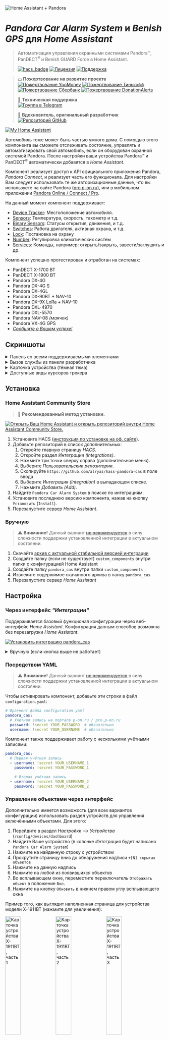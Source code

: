 <picture>
  <source media="(prefers-color-scheme: dark)" srcset="https://raw.githubusercontent.com/alryaz/hass-pandora-cas/master/images/header_dark.png">
  <img alt="Home Assistant + Pandora" src="https://raw.githubusercontent.com/alryaz/hass-pandora-cas/master/images/header_light.png">
</picture>

# _Pandora Car Alarm System_ и _Benish GPS_ для _Home Assistant_

> Автоматизация управления охранными системами Pandora™, PanDECT<sup>®</sup>
> и Benish GUARD Force в Home Assistant.
>
> [![hacs_badge](https://img.shields.io/badge/HACS-Default-green.svg?style=for-the-badge)](https://github.com/custom-components/hacs)
> [![Лицензия](https://img.shields.io/badge/%D0%9B%D0%B8%D1%86%D0%B5%D0%BD%D0%B7%D0%B8%D1%8F-MIT-yellow.svg?style=for-the-badge)](https://opensource.org/licenses/MIT)
> [![Поддержка](https://img.shields.io/badge/%D0%9F%D0%BE%D0%B4%D0%B4%D0%B5%D1%80%D0%B6%D0%B8%D0%B2%D0%B0%D0%B5%D1%82%D1%81%D1%8F%3F-%D0%B4%D0%B0-green.svg?style=for-the-badge)](https://github.com/alryaz/hass-pandora-cas/graphs/commit-activity)

> 💵 **Пожертвование на развитие проекта**  
> [![Пожертвование YooMoney](https://img.shields.io/badge/YooMoney-8B3FFD.svg?style=for-the-badge)](https://yoomoney.ru/to/410012369233217)
> [![Пожертвование Тинькофф](https://img.shields.io/badge/Tinkoff-F8D81C.svg?style=for-the-badge)](https://www.tinkoff.ru/cf/3g8f1RTkf5G)
> [![Пожертвование Cбербанк](https://img.shields.io/badge/Сбербанк-green.svg?style=for-the-badge)](https://www.sberbank.com/ru/person/dl/jc?linkname=3pDgknI7FY3z7tJnN)
> [![Пожертвование DonationAlerts](https://img.shields.io/badge/DonationAlerts-fbaf2b.svg?style=for-the-badge)](https://www.donationalerts.com/r/alryaz)
>
> 💬 **Техническая поддержка**  
> [![Группа в Telegram](https://img.shields.io/endpoint?url=https%3A%2F%2Ftg.sumanjay.workers.dev%2Falryaz_ha_addons&style=for-the-badge)](https://telegram.dog/alryaz_ha_addons)
>
> 🥇 **Вдохновитель, оригинальный разработчик**  
> [![Репозиторий GitHub](https://img.shields.io/badge/GitHub-turbulator%2Fpandora--cas-blue?style=for-the-badge)](https://github.com/turbulator/pandora-cas)

[![My Home Assistant](https://my.home-assistant.io/badges/hacs_repository.svg)](https://my.home-assistant.io/redirect/hacs_repository/?repository=hass-pandora-cas&owner=alryaz&category=Integration)

Автомобиль тоже может быть частью умного дома. С помощью этого компонента вы
сможете отслеживать состояние, управлять и автоматизировать свой автомобиль,
если он оборудован охранной системой Pandora. После настройки ваши устройства
Pandora™ и PanDECT<sup>®</sup> автоматически добавятся в _Home Assistant_.

Компонент реализует доступ к API официального приложения Pandora, _Pandora
Connect_, и реализует часть его функционала. Для настройки Вам следует использовать те же авторизационные данные, что вы
используете на сайте Pandora ([pro.p-on.ru](https://pro.p-on.ru)), или в
мобильном приложении
[Pandora Online / Connect / Pro](https://play.google.com/store/apps/details?id=ru.alarmtrade.pandora&hl=ru).

На данный момент компонент поддерживает:

- [Device Tracker](#platform_device_tracker): Местоположение автомобиля.
- [Sensors](#platform_sensor): Температура, скорость, тахометр и т.д.
- [Binary Sensors](#platform_binary_sensor): Статусы открытия, движения, и т.д.
- [Switches](#platform_switch): Работа двигателя, активная охрана, и т.д.
- [Lock](#platform_lock): Постановка на охрану
- [Number](#platform_number): Регулировка климатических систем
- [Services](#services_provided): Команды, например: открыть/закрыть,
  завести/заглушить и др.

Компонент успешно протестирован и отработан на системах:

- PanDECT X-1700 BT
- PanDECT X-1900 BT
- Pandora DX-4G
- Pandora DX-4G S
- Pandora DX-4GL
- Pandora DX-90BT + NAV-10
- Pandora DX-9X LoRa + NAV-10
- Pandora DXL-4970
- Pandora DXL-5570
- Pandora NAV-08 _(маячок)_
- Pandora VX-4G GPS
- _[Сообщите о Вашем успехе!](mailto:alryaz@alryaz.com?subject=Pandora%20Car%20Alarm%20System%20%D0%B4%D0%BB%D1%8F%20Home%20Assistant%20-%20%D0%9F%D0%BE%D0%B4%D0%B4%D0%B5%D1%80%D0%B6%D0%BA%D0%B0%20%D1%83%D1%81%D1%82%D1%80%D0%BE%D0%B9%D1%81%D1%82%D0%B2%D0%B0&body=%D0%97%D0%B4%D1%80%D0%B0%D0%B2%D1%81%D1%82%D0%B2%D1%83%D0%B9%D1%82%D0%B5!%0D%0A%0D%0A%D0%9F%D0%BE%D0%B4%D1%82%D0%B2%D0%B5%D1%80%D0%B6%D0%B4%D0%B0%D1%8E%2C%20%D1%87%D1%82%D0%BE%20%D0%B8%D0%BD%D1%82%D0%B5%D0%B3%D1%80%D0%B0%D1%86%D0%B8%D1%8F%20%D1%80%D0%B0%D0%B1%D0%BE%D1%82%D0%B0%D0%B5%D1%82%20%D1%81%20%D0%BC%D0%BE%D0%B8%D0%BC%20%D1%83%D1%81%D1%82%D1%80%D0%BE%D0%B9%D1%81%D1%82%D0%B2%D0%BE%D0%BC%20...!%0D%0A%0D%0A(%D0%95%D1%81%D0%BB%D0%B8%20%D1%8D%D1%82%D0%BE%20%D0%BD%D0%B5%20%D1%82%D0%B0%D0%BA%2C%20%D0%BE%D0%BF%D0%B8%D1%88%D0%B8%D1%82%D0%B5%2C%20%D0%BF%D0%BE%D0%B6%D0%B0%D0%BB%D1%83%D0%B9%D1%81%D1%82%D0%B0%2C%20%D0%92%D0%B0%D1%88%D0%B8%20%D0%BD%D0%B0%D0%B1%D0%BB%D1%8E%D0%B4%D0%B5%D0%BD%D0%B8%D1%8F%20%D0%BE%20%D0%BD%D0%B5%D0%BF%D0%BE%D0%BB%D0%B0%D0%B4%D0%BA%D0%B0%D1%85))_

## Скриншоты

<details>
    <summary>Панель со всеми поддерживаемыми элементами</summary> 
    <img src="https://raw.githubusercontent.com/alryaz/hass-pandora-cas/master/images/screenshot_default.png" alt="Скриншот: Панель со всеми поддерживаемыми элементами">
</details>
<details>
    <summary>Вызов службы из панели разработчика</summary> 
    <img src="https://raw.githubusercontent.com/alryaz/hass-pandora-cas/master/images/screenshot_service_call.png" alt="Скриншот: Вызов службы из панели разработчика">
</details>
<details>
    <summary>Карточка устройства (тёмная тема)</summary> 
    <img src="https://raw.githubusercontent.com/alryaz/hass-pandora-cas/master/images/stack_default_dark.png" alt="Скриншот: Карточка устройства (тёмная тема)">
</details>
<details>
    <summary>Доступные виды курсоров трекера</summary>
    <ul>
        <li><a href="https://github.com/alryaz/hass-pandora-cas/blob/master/custom_components/pandora_cas/cursors/arrow.svg" target="_blank"><img src="https://raw.githubusercontent.com/alryaz/hass-pandora-cas/master/custom_components/pandora_cas/cursors/arrow.svg" width="32" height="32" alt="Курсор: arrow"></a> &mdash; <em>arrow</em></li>
        <li><a href="https://github.com/alryaz/hass-pandora-cas/blob/master/custom_components/pandora_cas/cursors/bird.svg" target="_blank"><img src="https://raw.githubusercontent.com/alryaz/hass-pandora-cas/master/custom_components/pandora_cas/cursors/bird.svg" width="32" height="32" alt="Курсор: bird"></a> &mdash; <em>bird</em></li>
        <li><a href="https://github.com/alryaz/hass-pandora-cas/blob/master/custom_components/pandora_cas/cursors/car.svg" target="_blank"><img src="https://raw.githubusercontent.com/alryaz/hass-pandora-cas/master/custom_components/pandora_cas/cursors/car.svg" width="32" height="32" alt="Курсор: car"></a> &mdash; <em>car</em></li>
        <li><a href="https://github.com/alryaz/hass-pandora-cas/blob/master/custom_components/pandora_cas/cursors/helicopter.svg" target="_blank"><img src="https://raw.githubusercontent.com/alryaz/hass-pandora-cas/master/custom_components/pandora_cas/cursors/helicopter.svg" width="32" height="32" alt="Курсор: helicopter"></a> &mdash; <em>helicopter</em></li>
        <li><a href="https://github.com/alryaz/hass-pandora-cas/blob/master/custom_components/pandora_cas/cursors/moto.svg" target="_blank"><img src="https://raw.githubusercontent.com/alryaz/hass-pandora-cas/master/custom_components/pandora_cas/cursors/moto.svg" width="32" height="32" alt="Курсор: moto"></a> &mdash; <em>moto</em></li>
        <li><a href="https://github.com/alryaz/hass-pandora-cas/blob/master/custom_components/pandora_cas/cursors/pierced_heart.svg" target="_blank"><img src="https://raw.githubusercontent.com/alryaz/hass-pandora-cas/master/custom_components/pandora_cas/cursors/pierced_heart.svg" width="32" height="32" alt="Курсор: pierced_heart"></a> &mdash; <em>pierced_heart</em></li>
        <li><a href="https://github.com/alryaz/hass-pandora-cas/blob/master/custom_components/pandora_cas/cursors/plane.svg" target="_blank"><img src="https://raw.githubusercontent.com/alryaz/hass-pandora-cas/master/custom_components/pandora_cas/cursors/plane.svg" width="32" height="32" alt="Курсор: plane"></a> &mdash; <em>plane</em></li>
        <li><a href="https://github.com/alryaz/hass-pandora-cas/blob/master/custom_components/pandora_cas/cursors/quadrocopter.svg" target="_blank"><img src="https://raw.githubusercontent.com/alryaz/hass-pandora-cas/master/custom_components/pandora_cas/cursors/quadrocopter.svg" width="32" height="32" alt="Курсор: quadrocopter"></a> &mdash; <em>quadrocopter</em></li>
        <li><a href="https://github.com/alryaz/hass-pandora-cas/blob/master/custom_components/pandora_cas/cursors/rocket.svg" target="_blank"><img src="https://raw.githubusercontent.com/alryaz/hass-pandora-cas/master/custom_components/pandora_cas/cursors/rocket.svg" width="32" height="32" alt="Курсор: rocket"></a> &mdash; <em>rocket</em></li>
        <li><a href="https://github.com/alryaz/hass-pandora-cas/blob/master/custom_components/pandora_cas/cursors/truck.svg" target="_blank"><img src="https://raw.githubusercontent.com/alryaz/hass-pandora-cas/master/custom_components/pandora_cas/cursors/truck.svg" width="32" height="32" alt="Курсор: truck"></a> &mdash; <em>truck</em></li>
    </ul>
</details>

## Установка

### Home Assistant Community Store

> 🎉  **Рекомендованный метод установки.**

[![Открыть Ваш Home Assistant и открыть репозиторий внутри Home Assistant Community Store.](https://my.home-assistant.io/badges/hacs_repository.svg)](https://my.home-assistant.io/redirect/hacs_repository/?owner=alryaz&repository=hass-pandora-cas&category=integration)

1. Установите HACS ([инструкция по установке на оф. сайте](https://hacs.xyz/docs/installation/installation/)).
2. Добавьте репозиторий в список дополнительных:
    1. Откройте главную страницу _HACS_.
    2. Откройте раздел _Интеграции (Integrations)_.
    3. Нажмите три точки сверху справа (дополнительное меню).
    4. Выберите _Пользовательские репозитории_.
    5. Скопируйте `https://github.com/alryaz/hass-pandora-cas` в поле ввода
    6. Выберите _Интеграция (Integration)_ в выпадающем списке.
    7. Нажмите _Добавить (Add)_.
3. Найдите `Pandora Car Alarm System` в поиске по интеграциям.
4. Установите последнюю версию компонента, нажав на кнопку `Установить` (`Install`).
5. Перезапустите сервер _Home Assistant_.

### Вручную

> ⚠️ **Внимание!** Данный вариант **<ins>не рекомендуется</ins>** в силу
> сложности поддержки установленной интеграции в актуальном состоянии.

1. Скачайте [архив с актуальной стабильной версией интеграции](https://github.com/alryaz/hass-pandora-cas/releases/latest/download/pandora_cas.zip)
2. Создайте папку (если не существует) `custom_components` внутри папки с конфигурацией Home Assistant
3. Создайте папку `pandora_cas` внутри папки `custom_components`
4. Извлеките содержимое скачанного архива в папку `pandora_cas`
5. Перезапустите сервер _Home Assistant_

## Настройка

### Через интерфейс _"Интеграции"_

Поддерживается базовый функционал конфигурации через веб-интерфейс _Home
Assistant_. Конфигурация данным способов
возможна без перезагрузки _Home Assistant_.

[![Установить интеграцию pandora_cas](https://my.home-assistant.io/badges/config_flow_start.svg)](https://my.home-assistant.io/redirect/config_flow_start/?domain=pandora_cas)

<details>
  <summary>Вручную (если кнопка выше не работает)</summary>
  Для перехода к настройке, выполните следующие действия:
  <ol>
    <li>Перейдите в раздел <i>Настройки</i>&nbsp;&#10230;&nbsp;<i>Интеграции</i> (`/config/integrations`)</li>
    <li>Нажмите на круглую кнопку с плюсом внутри в нижнем правом углу экрана</li>
    <li>Во всплывшем окне, введите в верхнем поле поиска: <b>Pandora</b>; одним из результатов должен оказаться <b>Pandora&nbsp;Car&nbsp;Alarm&nbsp;System</b> (с соответствующим логотипом торговой марки <i>Pandora Car Alarm System</i>)</li>
    <li>Нажмите на предложенный результат</li>
    <li>Введите имя пользователя и пароль в соответствующие поля</li>
    <li>Нажмите внизу справа на кнопку <i>Подтвердить</i>. В случае обнаружения системой каких-либо ошибок, они будут отображены в окошке</li>
    <li>Обновление займёт не более 5-10 секунд (проверено на Raspberry Pi 4), элементы в конфигурации по-умолчанию должны появиться на главном экране (при использовании конфигурациии Lovelace по-умолчанию)</li>
  </ol>
</details>

### Посредством YAML

> ⚠️ **Внимание!** Данный вариант **<ins>не рекомендуется</ins>** в силу
> сложности поддержки установленной интеграции в актуальном состоянии.

Чтобы активировать компонент, добавьте эти строки в файл `configuration.yaml`:

```yaml
# Фрагмент файла configuration.yaml
pandora_cas:
  # Учётная запись на портале p-on.ru / pro.p-on.ru
  password: !secret YOUR_PASSWORD  # обязательно
  username: !secret YOUR_USERNAME  # обязательно
```

Компонент также поддерживает работу с несколькими учётными записями:

```yaml
pandora_cas:
  # Первая учётная запись
  - username: !secret YOUR_USERNAME_1
    password: !secret YOUR_PASSWORD_1

    # Вторая учётная запись
  - username: !secret YOUR_USERNAME_2
    password: !secret YOUR_PASSWORD_2
```

### Управление объектами через интерфейс

<a id="integration_entities_control"></a>

Дополнительно имеется возможость (для всех вариантов конфигурации) использовать
раздел устройств для управления
включёнными объектами. Для этого:

1. Перейдите в раздел _Настройки_ &#10230;
   _Устройства_ (`/config/devices/dashboard`)
2. Найдите Ваше устройство (в колонке
   _Интеграция_ будет написано `Pandora Car Alarm System`)
3. Нажмите на найденную строку с устройством
4. Прокрутите страницу вниз до обнаружения надписи `+[N] скрытых объектов`
5. Нажмите на данную надпись
6. Нажмите на любой из появившихся объектов
7. Во всплывающем окне, переместите переключатель `Отображать объект` в положение `Вкл.`
8. Нажмите на кнопку `Обновить` в нижнем правом углу всплывающего окна

Пример того, как выглядит наполненная страница для устройства модели X-1911BT (нажмите для увеличения):

[<img src="https://raw.githubusercontent.com/alryaz/hass-pandora-cas/master/images/screenshot_device_card_1.png" alt="Карточка устройства X-1911BT, часть 1" width="31%">](https://github.com/alryaz/hass-pandora-cas/blob/master/images/screenshot_device_card_1.png)
[<img src="https://raw.githubusercontent.com/alryaz/hass-pandora-cas/master/images/screenshot_device_card_2.png" alt="Карточка устройства X-1911BT, часть 2" width="31%">](https://github.com/alryaz/hass-pandora-cas/blob/master/images/screenshot_device_card_2.png)
[<img src="https://raw.githubusercontent.com/alryaz/hass-pandora-cas/master/images/screenshot_device_card_3.png" alt="Карточка устройства X-1911BT, часть 3" width="31%">](https://github.com/alryaz/hass-pandora-cas/blob/master/images/screenshot_device_card_3.png)

## Датчики / Переключатели / Состояния

Для привязки к автомобилю в имени объекта сенсоров используется
идентификатор `PANDORA_ID`, в то время как в
человеко-читаемом названии используется название автомобиля с сайта Pandora. Это
сделано для того, чтобы при
изменении названия автомобиля на сайте не менялись имена объектов, а значит не
будет необходимости перенастраивать
lovelace UI и автоматизации.

> **ВНИМАНИЕ!**  
> При добавлении объектов, компонент в отдельных случаях проверяет поддержку
> функционала конечным устройством.
> Во избежание неожиданных ситуаций, Вы можете ознакомиться с таблицами
> поддержки на официальном сайте Pandora:
> [ссылка на документ](https://alarmtrade.ru/service/sravnitelnye-tablitsy-sistem-pandora-i-pandect/).

> **ПРЕДУПРЕЖДЕНИЕ!**  
> Общее количество различных объектов, доступных в компоненте, в скором времени
> перевалит за 40.
> Ввиду этого, по умолчанию отключены объекты, встречающиеся наиболее редко,
> такие как:
> - Состояние зарядки и температура аккумулятора гибридных/электрических
    автомобилей
> - Состояние поднятости стёкол и давление в шинах (TPMS), получаемые по
    CAN-шине
>
> Такие объекты помечаются символом "&#9888;" в таблицах ниже. Если Вы уверены,
> что Ваш автомобиль
> вкупе с установленной на нём системой поддерживают данные функции, то Вы
> можете включить
> перечисленные объекты следуя инструкции [выше](#integration_entities_control).

### Платформа `sensor`

<a id="platform_sensor"></a>

| Объект                                                     | Назначение                             | Примечание     |
|------------------------------------------------------------|----------------------------------------|----------------|
| sensor.`PANDORA_ID`_mileage                                | Пробег сигнализации (по GPS)           | км             |
| sensor.`PANDORA_ID`_can_mileage                            | Пробег штатного одометра (по шине CAN) | км             |
| sensor.`PANDORA_ID`_fuel                                   | Наполненность топливом <sup>1</sup>    | %              |
| sensor.`PANDORA_ID`_interior_temperature                   | Температура салона                     | °C             |
| sensor.`PANDORA_ID`_engine_temperature                     | Температура двигателя                  | °C             |
| sensor.`PANDORA_ID`_exterior_temperature                   | Уличная температура                    | °C             |
| sensor.`PANDORA_ID`_battery_temperature                    | Температура аккумулятора               | °C             |
| sensor.`PANDORA_ID`_balance                                | Баланс СИМ-карты                       | Валюта баланса |
| sensor.`PANDORA_ID`_speed                                  | Скорость                               | км/ч           |
| sensor.`PANDORA_ID`_tachometer                             | Тахометр (обороты двигателя)           | rpm            |
| sensor.`PANDORA_ID`_gsm_level                              | Уровень сигнала GSM                    | 0 ... 3        |
| sensor.`PANDORA_ID`_battery_voltage                        | Напряжение аккумулятора                | V              |
| sensor.`PANDORA_ID`_last_online                            | Последний выход на связь               | Метка времени  |
| sensor.`PANDORA_ID`_last_state_update                      | Последнее получение обновления         | Метка времени  |
| sensor.`PANDORA_ID`_last_settings_change                   | Последнее изменение настроек системы   | Метка времени  |
| sensor.`PANDORA_ID`_last_command_execution                 | Последнее выполнение команды           | Метка времени  |
| &#9888;&nbsp;sensor.`PANDORA_ID`_balance_secondary         | _Баланс дополнительной СИМ-карты_      | Валюта баланса |
| &#9888;&nbsp;sensor.`PANDORA_ID`_can_mileage_to_empty      | _Пробег до пустого бака (по шине CAN)_ | км             |
| &#9888;&nbsp;sensor.`PANDORA_ID`_left_front_tire_pressure  | _Давление левой передней шины_         | кПа _(?)_      |
| &#9888;&nbsp;sensor.`PANDORA_ID`_right_front_tire_pressure | _Давление правой передней шины_        | кПа _(?)_      |
| &#9888;&nbsp;sensor.`PANDORA_ID`_left_back_tire_pressure   | _Давление левой задней шины_           | кПа _(?)_      |
| &#9888;&nbsp;sensor.`PANDORA_ID`_right_back_tire_pressure  | _Давление правой задней шины_          | кПа _(?)_      |
| &#9888;&nbsp;sensor.`PANDORA_ID`_reserve_tire_pressure     | _Давление правой задней шины_          | кПа _(?)_      |

### Платформа `binary_sensor`

<a id="platform_binary_sensor"></a>

| Объект                                                        | Назначение                                        | Примечание                |
|---------------------------------------------------------------|---------------------------------------------------|---------------------------|
| binary_sensor.`PANDORA_ID`_connection_state                   | Связь с автомобилем<sup>1</sup>                   | есть / нет                |
| binary_sensor.`PANDORA_ID`_moving                             | Статус движения                                   | в движении / без движения |
| binary_sensor.`PANDORA_ID`_left_front_door                    | Левая передняя дверь                              | открыта / закрыта         |
| binary_sensor.`PANDORA_ID`_right_front_door                   | Правая передняя дверь                             | открыта / закрыта         |
| binary_sensor.`PANDORA_ID`_left_back_door                     | Левая задняя дверь                                | открыта / закрыта         |
| binary_sensor.`PANDORA_ID`_right_back_door                    | Правая задняя дверь                               | открыта / закрыта         |
| binary_sensor.`PANDORA_ID`_trunk                              | Багажник                                          | открыт / закрыт           |
| binary_sensor.`PANDORA_ID`_hood                               | Капот                                             | открыт / закрыт           |
| binary_sensor.`PANDORA_ID`_parking                            | Режим паркнинга                                   | включен / выключен        |
| binary_sensor.`PANDORA_ID`_brakes                             | Педаль тормоза                                    | нажата / отпущена         |
| &#9888;&nbsp;binary_sensor.`PANDORA_ID`_left_front_glass      | _Левое переднее окно (водительское)<sup>2</sup>_  | открыто / закрыто         |
| &#9888;&nbsp;binary_sensor.`PANDORA_ID`_right_front_glass     | _Правое переднее окно (пассажирское)<sup>2</sup>_ | открыто / закрыто         |
| &#9888;&nbsp;binary_sensor.`PANDORA_ID`_left_back_glass       | _Левое заднее окно_                               | открыто / закрыто         |
| &#9888;&nbsp;binary_sensor.`PANDORA_ID`_right_back_glass      | _Правое заднее окно_                              | открыто / закрыто         |
| &#9888;&nbsp;binary_sensor.`PANDORA_ID`_ev_charging_connected | _Зарядка аккумулятора электрокара_                | подключено / отключено    |

<sup>1</sup> Данный объект содержит полный перечень свойств, получаемых в момент
обновления состояния автомобиля,
и тем самым может быть запросто использован для `template`-выражений.  
<sup>2</sup> Компонент не тестировался для праворульных транспортных средств.
Может возникнуть
ситуация, что из коробки данные сенсоры перепутаны местами.

### Платформы `lock` и `switch`

<a id="platform_lock"></a>
<a id="platform_switch"></a>

| Объект                              | Назначение                                     | Примечание                   |
|-------------------------------------|------------------------------------------------|------------------------------|
| lock.`PANDORA_ID`_central_lock      | Статус блокировки замка                        | разблокирован / заблокирован |
| switch.`PANDORA_ID`_active_security | Статус активной защиты                         | включена / выключена         |
| switch.`PANDORA_ID`_coolant_heater  | Статус предпускового подогревателя             | включен / выключен           |
| switch.`PANDORA_ID`_engine          | Статус двигателя                               | запущен / заглушен           |
| switch.`PANDORA_ID`_tracking        | Статус отслеживания (GPS-трек)                 | включен / выключен           |
| switch.`PANDORA_ID`_service_mode    | Режим сервиса (обслуживания)                   | включен / выключен           |
| switch.`PANDORA_ID`_ext_channel     | Дополнительный канал <sup>3</sup>              | включить / выключить         |
| switch.`PANDORA_ID`_status_output   | Статусный выход (для нештатных иммобилайзеров) | включить / выключить         |

<sup>3</sup> Состояние не остслеживается

### Платформа `button`

<a id="platform_button"></a>

| Объект                                   | Назначение                        | Примечание |
|------------------------------------------|-----------------------------------|------------|
| switch.`PANDORA_ID`_erase_errors         | Очистка кодов ошибок              |            |
| switch.`PANDORA_ID`_read_errors          | Считывание кодов ошибок           |            |
| switch.`PANDORA_ID`_trigger_horn         | Статус двигателя                  |            |
| switch.`PANDORA_ID`_trigger_light        | Статус отслеживания (GPS-трек)    |            |
| switch.`PANDORA_ID`_trigger_trunk        | Режим сервиса (обслуживания)      |            |
| switch.`PANDORA_ID`_check                | Дополнительный канал <sup>3</sup> |            |
| switch.`PANDORA_ID`_additional_command_1 | Дополнительная команда №1         |            |
| switch.`PANDORA_ID`_additional_command_2 | Дополнительная команда №2         |            |

### Платформа `device_tracker`

<a id="platform_device_tracker"></a>

Для каждого автомобиля будет создан объект device_tracker.pandora_`PANDORA_ID`,
где
`PANDORA_ID` уникальный идентификатор автомобиля в системе Pandora. Доступны все
обычные действия для Device Tracker: отслеживание местоположения
[на карте](https://www.home-assistant.io/lovelace/map/),
[трекинг пути](https://www.home-assistant.io/blog/2020/04/08/release-108/#lovelace-map-history),
[контроль зон](https://www.home-assistant.io/docs/automation/trigger/#zone-trigger)
и т.д.

<details>
  <summary>Пример отображения маркера на карте (цвет, поворот)</summary>
  <img src="https://raw.githubusercontent.com/alryaz/hass-pandora-cas/master/images/screenshot_map_marker.png" alt="Скриншот: Маркер автомобиля с поворотом на карте Home Assistant">
</details>

Объект обладает следующими атрибутами:

| Параметр  |   Тип   | Описание                       |
|-----------|:-------:|--------------------------------|
| latitude  | `float` | Широта                         |
| longitude | `float` | Долгота                        |
| device_id |  `int`  | Идентификатор устройства       |
| direction |  `int`  | Направление (в градусах)       |
| cardinal  |  `str`  | Направление (в сторонах света) |

## События

<a id="events_supported"></a>

За период наблюдения компонентом за автомобилем могут происходить некоторые
события, чьи
свойства не позволяют сделать из них удобные к использованию объекты
платформ `sensor`,
`binary_sensor` и пр. Ввиду этого, для поддержки дополнительных событий введены
два новых
внутренних делегата:

### Делегат событий `pandora_cas_event`

Данное событие делегирует информацию из системы Pandora прямиком в Home
Assistant. Следующие данные
будут доступны при получении события:

| Параметр             |      Тип      | Описание                        |
|----------------------|:-------------:|---------------------------------|
| device_id            |     `int`     | Идентификатор устройства        |
| event_id_primary     |     `int`     | Первичный код события           |
| event_id_secondary   |     `int`     | Вторичный код события           |
| title_primary        | `str`, `None` | Заглавное наименование события  |
| title_primary        | `str`, `None` | Уточняющее наименование события |
| event_type           |     `str`     | Код типа события                |
| latitude             |    `float`    | Широта                          | 
| longitude            |    `float`    | Долгота                         |
| gsm_level            |     `int`     | Уровень связи                   |
| fuel                 |     `int`     | Уровень топлива                 |
| exterior_temperature |     `int`     | Температура за бортом           |
| engine_temperature   |     `int`     | Температура двигателя           |

Код типа события является строкой, которая поверхностно описывает смысл события
(на английском языке). Полным списком кодов (кодификатором) возможно обзавестись
в файле
`api.py` проекта.

### Делегат событий `pandora_cas_command`

Для всех команд будут выполняться события-уведомители. Данные события содержат
следующие данные:

| Параметр   |  Тип  | Описание                                                           |
|------------|:-----:|--------------------------------------------------------------------|
| device_id  | `int` | Идентификатор устройства                                           |
| command_id | `int` | Номер команды _(см. раздел ниже)_                                  |
| result     | `int` | Результат выполнения (`0` - успех, любое другое значение - ошибка) |
| reply      | `int` | Код описания ошибки (больше нуля, если код доступен)               |

## Команды / Службы

<a id="services_provided"></a>

Ключевые команды включения/выключения определённых функций вынесены в отдельные
переключаемые объекты
(пр. `switch` и `lock`). Если же имеется потребность выступить за рамки
предопределённых конфигураций,
существуют два способа передать дополнительные команды на охранную систему.

Для _именованого_ способа требуется вызов службы в
формате `pandora_cas.<Постфикс>`:

```yaml
# Именованый способ вызова команд
- action: call-service
  service: pandora_cas.start_engine
  data:
    device_id: 1231234123
```

Для _универсального_ способа идентификаторы команд (`command_id`) обязательно
должны быть числовыми:

```yaml
# Универсальный способ вызова команд
- action: call-service
  service: pandora_cas.remote_command
  data:
    device_id: 1234141243
    command_id: 1
```

Для справки, ниже представлена таблица доступных к выполнению команд (
сгруппированых по смысловому признаку):

|      ID | Постфикс                  | Действие                        | Примечание                                                  |
|--------:|---------------------------|---------------------------------|-------------------------------------------------------------|
|   **1** | `lock`                    | Поставить на охрану             | Может быть запрещено настройками блока сигнализации         |
|   **2** | `unlock`                  | Снять с охраны                  | Может быть запрещено настройками блока сигнализации         |
|   **4** | `start_engine`            | Запустить двигатель             |                                                             |
|   **8** | `stop_engine`             | Остановить двигатель            |                                                             |
|  **16** | `enable_tracking`         | Включить GPS-трекинг            | Поддерживается не всеми устройствами                        |
|  **32** | `disable_tracking`        | Выключить GPS-трекинг           | Поддерживается не всеми устройствами                        |
|  **17** | `enable_active_security`  | Включить активную безопасность  | Поддерживается не всеми устройствами                        |
|  **18** | `disable_active_security` | Выключить активную безопасность | Поддерживается не всеми устройствами                        |
|  **21** | `turn_on_coolant_heater`  | Включить преднагреватель        | Поддерживается не всеми устройствами                        |
|  **22** | `turn_off_coolant_heater` | Выключить преднагреватель       | Поддерживается не всеми устройствами                        |
|  **33** | `turn_on_ext_channel`     | Включить дополнительный канал   | Поддерживается не всеми устройствами                        |
|  **34** | `turn_off_ext_channel`    | Выключить дополнительный канал  | Поддерживается не всеми устройствами                        |
|  **40** | `enable_service_mode`     | Включить сервисный режим        |                                                             |
|  **41** | `disable_service_mode`    | Выключить сервисный режим       |                                                             |
|  **23** | `trigger_horn`            | Издать сигнал клаксона          |                                                             |
|  **24** | `trigger_light`           | Включить освещение              |                                                             |
| **255** | `check`                   | Команда CHECK                   | ?                                                           |
| **100** | `additional_command_1`    | Дополнительная команда №1       | Настраивается инструментами конфигурации блока сигнализации |
| **128** | `additional_command_2`    | Дополнительная команда №2       | Настраивается инструментами конфигурации блока сигнализации |
| **240** | `enable_connection`       | Продлить период коммуникации    | ?                                                           |
|  **15** | `disable_connection`      | Завершить период коммуникации   | ?                                                           |
|  **48** | `enable_status_output`    | Выключение статусного выхода    | Подразумевается поддержка на стороне автомобиля             |
|  **49** | `disable_status_output`   | Включение статусного выхода     | Подразумевается поддержка на стороне автомобиля             |

### Примеры использования команд

<a id="service_examples"></a>

Вкладка с кнопкой запуска двигателя

```yaml
  - badges: [ ]
    cards:
      - hold_action:
          action: call-service
          service: pandora_cas.start_engine
          data:
            id: 1234567890
        icon: 'mdi:fan'
        name: Запуск двигателя
        show_icon: true
        show_name: true
        tap_action:
          action: more-info
        type: button
    icon: 'mdi:car'
    panel: false
    path: honda_pilot
    title: Honda Pilot
```

Автоматизация включения доп. канала по событию с условиями. Подробнее
см. [пример использования](https://www.drive2.ru/l/526540176697066100/).

```yaml
# Фрагмент файла automations.yaml
- id: switch_on_pilot_seat_heaters
  alias: Включить подогрев сидений
  trigger:
    platform: state
    entity_id: binary_sensor.1234567890_engine_state
    to: 'on'
  condition:
    - condition: time
      after: 05:58:00
      before: 06:12:00
      weekday:
        - mon
        - tue
        - wed
        - thu
        - fri
  action:
    service: pandora_cas.turn_on_ext_channel
    data_template:
      id: 1234567890
```

## Создание карточки устройства

Конфигурация существует трёх видов:

- [Карточка](https://github.com/alryaz/hass-pandora-cas/tree/master/interface/cards) (
  содержит только графическое изображение транспортного средства)
- [Стек](https://github.com/alryaz/hass-pandora-cas/tree/master/interface/stacks) (
  карточка + элементы управления + сенсоры)
- [Панель](https://github.com/alryaz/hass-pandora-cas/tree/master/interface/dashboards) (
  карта по левую сторону, стек по правую)

Чтобы подготовить собственную конфигурацию, выполните следующие действия:

1. Открыть [папку с подготовленными конфигурациями](https://github.com/alryaz/hass-pandora-cas/tree/master/interface)
2. Выбрать файл с желаемым типом конфигурации
3. Скопировать содержимое файла в текстовый редактор
4. Заменить все вхождения `REPLACE_WITH_PANDORA_ID` на идентификатор
   автомобиля (`device_id` на сенсорах)

## Отказ от ответственности

Данное программное обеспечение никак не связано и не одобрено ООО «НПО
Телеметрия», владельца торговой марки Pandora. Используйте его на свой страх и
риск. Автор ни при каких обстоятельствах не несет ответственности за порчу или
утрату вашего имущества и возможного вреда в отношении третьих лиц.

Все названия брендов и продуктов принадлежат их законным владельцам.
